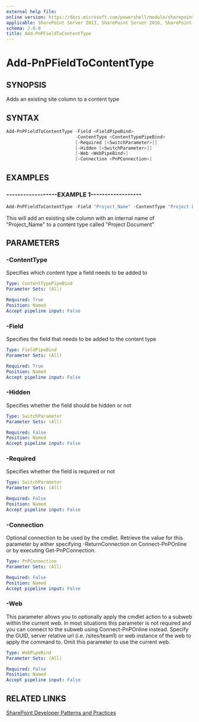 ```yaml
---
external help file:
online version: https://docs.microsoft.com/powershell/module/sharepoint-pnp/add-pnpfieldtocontenttype
applicable: SharePoint Server 2013, SharePoint Server 2016, SharePoint Server 2019, SharePoint Online
schema: 2.0.0
title: Add-PnPFieldToContentType
---
```


# Add-PnPFieldToContentType

## SYNOPSIS
Adds an existing site column to a content type

## SYNTAX 

```powershell
Add-PnPFieldToContentType -Field <FieldPipeBind>
                          -ContentType <ContentTypePipeBind>
                          [-Required [<SwitchParameter>]]
                          [-Hidden [<SwitchParameter>]]
                          [-Web <WebPipeBind>]
                          [-Connection <PnPConnection>]
```

## EXAMPLES

### ------------------EXAMPLE 1------------------
```powershell
Add-PnPFieldToContentType -Field "Project_Name" -ContentType "Project Document"
```

This will add an existing site column with an internal name of "Project_Name" to a content type called "Project Document"

## PARAMETERS

### -ContentType
Specifies which content type a field needs to be added to

```yaml
Type: ContentTypePipeBind
Parameter Sets: (All)

Required: True
Position: Named
Accept pipeline input: False
```

### -Field
Specifies the field that needs to be added to the content type

```yaml
Type: FieldPipeBind
Parameter Sets: (All)

Required: True
Position: Named
Accept pipeline input: False
```

### -Hidden
Specifies whether the field should be hidden or not

```yaml
Type: SwitchParameter
Parameter Sets: (All)

Required: False
Position: Named
Accept pipeline input: False
```

### -Required
Specifies whether the field is required or not

```yaml
Type: SwitchParameter
Parameter Sets: (All)

Required: False
Position: Named
Accept pipeline input: False
```

### -Connection
Optional connection to be used by the cmdlet. Retrieve the value for this parameter by either specifying -ReturnConnection on Connect-PnPOnline or by executing Get-PnPConnection.

```yaml
Type: PnPConnection
Parameter Sets: (All)

Required: False
Position: Named
Accept pipeline input: False
```

### -Web
This parameter allows you to optionally apply the cmdlet action to a subweb within the current web. In most situations this parameter is not required and you can connect to the subweb using Connect-PnPOnline instead. Specify the GUID, server relative url (i.e. /sites/team1) or web instance of the web to apply the command to. Omit this parameter to use the current web.

```yaml
Type: WebPipeBind
Parameter Sets: (All)

Required: False
Position: Named
Accept pipeline input: False
```

## RELATED LINKS

[SharePoint Developer Patterns and Practices](https://aka.ms/sppnp)